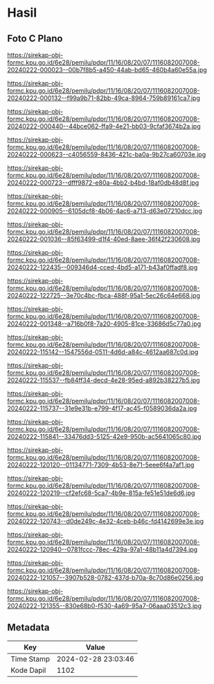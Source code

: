 # Hasil

## Foto C Plano

https://sirekap-obj-formc.kpu.go.id/6e28/pemilu/pdpr/11/16/08/20/07/1116082007008-20240222-000023--00b7f8b5-a450-44ab-bd65-460b4a60e55a.jpg

https://sirekap-obj-formc.kpu.go.id/6e28/pemilu/pdpr/11/16/08/20/07/1116082007008-20240222-000132--f99a9b71-82bb-49ca-8964-759b89161ca7.jpg

https://sirekap-obj-formc.kpu.go.id/6e28/pemilu/pdpr/11/16/08/20/07/1116082007008-20240222-000440--44bce062-ffa9-4e21-bb03-9cfaf3674b2a.jpg

https://sirekap-obj-formc.kpu.go.id/6e28/pemilu/pdpr/11/16/08/20/07/1116082007008-20240222-000623--c4056559-8436-421c-ba0a-9b27ca60703e.jpg

https://sirekap-obj-formc.kpu.go.id/6e28/pemilu/pdpr/11/16/08/20/07/1116082007008-20240222-000723--dfff9872-e80a-4bb2-b4bd-18af0db48d8f.jpg

https://sirekap-obj-formc.kpu.go.id/6e28/pemilu/pdpr/11/16/08/20/07/1116082007008-20240222-000905--6105dcf8-4b06-4ac6-a713-d63e07210dcc.jpg

https://sirekap-obj-formc.kpu.go.id/6e28/pemilu/pdpr/11/16/08/20/07/1116082007008-20240222-001036--85f63499-d1f4-40ed-8aee-36f42f230608.jpg

https://sirekap-obj-formc.kpu.go.id/6e28/pemilu/pdpr/11/16/08/20/07/1116082007008-20240222-122435--009346d4-cced-4bd5-a171-b43af0ffadf8.jpg

https://sirekap-obj-formc.kpu.go.id/6e28/pemilu/pdpr/11/16/08/20/07/1116082007008-20240222-122725--3e70c4bc-fbca-488f-95a1-5ec26c64e668.jpg

https://sirekap-obj-formc.kpu.go.id/6e28/pemilu/pdpr/11/16/08/20/07/1116082007008-20240222-001348--a716b0f8-7a20-4905-81ce-33686d5c77a0.jpg

https://sirekap-obj-formc.kpu.go.id/6e28/pemilu/pdpr/11/16/08/20/07/1116082007008-20240222-115142--1547556d-0511-4d6d-a84c-4612aa687c0d.jpg

https://sirekap-obj-formc.kpu.go.id/6e28/pemilu/pdpr/11/16/08/20/07/1116082007008-20240222-115537--fb84ff34-decd-4e28-95ed-a892b38227b5.jpg

https://sirekap-obj-formc.kpu.go.id/6e28/pemilu/pdpr/11/16/08/20/07/1116082007008-20240222-115737--31e9e31b-e799-4f17-ac45-f0589036da2a.jpg

https://sirekap-obj-formc.kpu.go.id/6e28/pemilu/pdpr/11/16/08/20/07/1116082007008-20240222-115841--33476dd3-5125-42e9-950b-ac5641065c80.jpg

https://sirekap-obj-formc.kpu.go.id/6e28/pemilu/pdpr/11/16/08/20/07/1116082007008-20240222-120120--01134771-7309-4b53-8e71-5eee6f4a7af1.jpg

https://sirekap-obj-formc.kpu.go.id/6e28/pemilu/pdpr/11/16/08/20/07/1116082007008-20240222-120219--cf2efc68-5ca7-4b9e-815a-fe51e51de6d6.jpg

https://sirekap-obj-formc.kpu.go.id/6e28/pemilu/pdpr/11/16/08/20/07/1116082007008-20240222-120743--d0de249c-4e32-4ceb-b46c-fd4142699e3e.jpg

https://sirekap-obj-formc.kpu.go.id/6e28/pemilu/pdpr/11/16/08/20/07/1116082007008-20240222-120940--0781fccc-78ec-429a-97a1-48b11a4d7394.jpg

https://sirekap-obj-formc.kpu.go.id/6e28/pemilu/pdpr/11/16/08/20/07/1116082007008-20240222-121057--3907b528-0782-437d-b70a-8c70d86e0256.jpg

https://sirekap-obj-formc.kpu.go.id/6e28/pemilu/pdpr/11/16/08/20/07/1116082007008-20240222-121355--830e68b0-f530-4a69-95a7-06aaa03512c3.jpg


## Metadata

| Key        | Value               |
| ---------- | ------------------- |
| Time Stamp | 2024-02-28 23:03:46 |
| Kode Dapil | 1102                |



